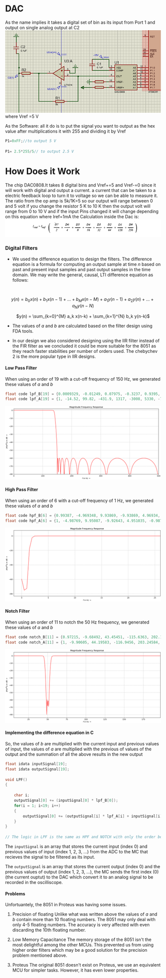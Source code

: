<style TYPE="text/css">
code.has-jax {font: inherit; font-size: 100%; background: inherit; border: inherit;}
</style>
<script type="text/x-mathjax-config">
MathJax.Hub.Config({
    tex2jax: {
        inlineMath: [['$','$'], ['\\(','\\)']],
        skipTags: ['script', 'noscript', 'style', 'textarea', 'pre'] // removed 'code' entry
    }
});
MathJax.Hub.Queue(function() {
    var all = MathJax.Hub.getAllJax(), i;
    for(i = 0; i < all.length; i += 1) {
        all[i].SourceElement().parentNode.className += ' has-jax';
    }
});
</script>
<script type="text/javascript" src="https://cdnjs.cloudflare.com/ajax/libs/mathjax/2.7.4/MathJax.js?config=TeX-AMS_HTML-full"> </script>


# DAC
As the name implies it takes a digital set of bin as its input from Port 1 and output on single analog output at C2
![hardware](2020-06-02_11_57_04-adcAndDac-Proteus8Professional-SchematicCapture.png)
where Vref =5 V



As the Software:
all it do is to put the signal you want to output as the hex value after multiplications it with 255 and dividing it by Vref
```C
P1=0xFF;//to output 5 V

P1= 2.5*255/5// to output 2.5 V
```

# How Does it Work
The chip DAC0808.It takes 8 digital bins and Vref+=5 and Vref-=0 since it will work with digital and output a current.
a current that can be taken to a electric feedback loop to turn it to voltage so we can be able to measure it.
The ratio from the op amp is 5k/1K=5
so our output will range between 0 and 5 volt 
if you change the resistor 5 K to 10 K then the output volt will range from 0 to 10 V
and if the input Pins changed it will change depending on this equation
where Iref=1mA
the Calculation inside the Dac is:
![Calculation](080409_1906_dacinterfac1.png)




### Digital Filters
- We used the difference equation to design the filters. The difference equation is a formula for computing an output sample at time $n$ based on past and present input samples and past output samples in the time domain.
We may write the general, causal, LTI difference equation as follows:
<br>
<center>

$y(n) = b_0 x(n) + b_1 x(n-1) + ... + b_M x(n-M) + a_1 y(n-1) + a_2 y(n) + ... + a_N y(n-N)$

</center>

<center>

$y(n) = \sum_{k=0}^{M} a_k x(n-k) + \sum_{k=1}^{N} b_k y(n-k)$

</center>

* The values of $a$ and $b$ are calculated based on the filter design using FDA tools. 

* In our design we also considered designing using the IIR filter instead of the FIR filter as we concluded it could be more suitable for the 8051 as they reach faster stabilities per number of orders used. The chebychev 2 is the more popular type in IIR designs.

#### Low Pass Filter
When using an order of 19 with a cut-off frequency of 150 Hz, we generated these values of $a$ and $b$

```c
float code lpf_B[19] = {0.0009329, -0.01249, 0.07975, -0.3237, 0.9395, -2.083, 3.688, -5.398, 6.702, -7.188, 6.702, -5.398, 3.688, -2.083, 0.9395, -0.3237, 0.07975, -0.01249, 0.0009392};
float code lpf_A[19] = {1, -14.52, 99.82, -431.9, 1317, -3008, 5330, -7488, 8459, -7738, 5747, -3456, 1671, -640.2, 190.2, -42.27, 6.618, -0.6512, 0.03032};

```

<img src='lpf.png'>

#### High Pass Filter
When using an order of 6 with a cut-off frequency of 1 Hz, we generated these values of $a$ and $b$

```c
float code hpf_B[6] = {0.99387, -4.969348, 9.93869, -9.93869, 4.96934, -0.99387};
float code hpf_A[6] = {1, -4.98769, 9.95087, -9.92643, 4.951035, -0.98777};
```
<img src='hpf.png'>

#### Notch Filter

When using an order of 11 to notch the 50 Hz frequency, we generated these values of $a$ and $b$

```c
float code notch_B[11] = {0.97215, -9.68492, 43.45451, -115.6363, 202.1097, -242.43024, 202.1097, -115.6363, 43.4545, -9.68492, 0.972154571};
float code notch_A[11] = {1, -9.90605, 44.19583, -116.9456, 203.24584, -242.4194, 200.96285, -114.3331, 42.7231, -9.46841, 0.94508};
```

<img src='notch.png'>

#### Implementing the difference equation in C

So, the values of $b$ are multiplied with the current input and previous values of input, the values of $a$ are multiplied with the previous of values of the output and the summation of all the above results in the new output

```c
float idata inputSignal[19];
float idata outputSignal[19];

void LPF()
{
	
	char i;
	outputSignal[0] += (inputSignal[0] * lpf_B[0]);
	for(i = 1; i<19; i++)
	{
		outputSignal[0] += (outputSignal[i] * lpf_A[i] + inputSignal[i] * lpf_B[i]);
	}
}

// The logic in LPF is the same as HPF and NOTCH with only the order being different

```

The ```inputSignal``` is an array that stores the current input (index 0) and previous values of input (index 1, 2, 3, ...) from the ADC to the MC that recieves the signal to be filtered as its input.

The ```outputSignal``` is an array that stores the current output (index 0) and the previous values of output (index 1, 2, 3, ...), the MC sends the first index (0) (the current ouptut) to the DAC which convert it to an analog signal to be recorded in the oscilliscope.

#### Problems
Unfortuantely, the 8051 in Proteus was having some issues.
1. Precision of floating
Unlike what was written above the values of $a$ and $b$ contain more than 10 floating numbers. The 8051 may only deal with only 4-5 floating numbers. The accuracy is very affected with even discarding the 10th floating number. 

2. Low Memory Capacitance 
The memory storage of the 8051 isn't the most delightful among the other MCUs. This prevented us from using higher order filters which may be a good solution for the precision problem mentioned above.

3. Proteus
The original 8051 doesn't exist on Proteus, we use an equivalent MCU for simpler tasks. However, it has even lower properties.








